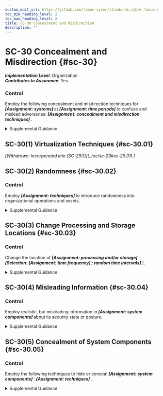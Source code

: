 ```yaml
---
custom_edit_url: https://github.com/tamus-cyber/standards.cyber.tamus.edu/tree/main/static/content/tamus.edu/TAMUS_profile.xml
toc_min_heading_level: 2
toc_max_heading_level: 2
title: SC-30 Concealment and Misdirection
description: ""
---
```


# SC-30 Concealment and Misdirection {#sc-30}

_**Implementation Level**_: Organization\
_**Contributes to Assurance**_: Yes

### Control

Employ the following concealment and misdirection techniques for <strong>                  <em>[Assignment: systems]</em>               </strong> at <strong>                  <em>[Assignment: time periods]</em>               </strong> to confuse and mislead adversaries: <strong>                  <em>[Assignment: concealment and misdirection techniques]</em>               </strong>.

<details>
  <summary>Supplemental Guidance</summary>

Concealment and misdirection techniques can significantly reduce the targeting capabilities of adversaries (i.e., window of opportunity and available attack surface) to initiate and complete attacks. For example, virtualization techniques provide organizations with the ability to disguise systems, potentially reducing the likelihood of successful attacks without the cost of having multiple platforms. The increased use of concealment and misdirection techniques and methods—including randomness, uncertainty, and virtualization—may sufficiently confuse and mislead adversaries and subsequently increase the risk of discovery and/or exposing tradecraft. Concealment and misdirection techniques may provide additional time to perform core mission and business functions. The implementation of concealment and misdirection techniques may add to the complexity and management overhead required for the system.

</details>

## SC-30(1) Virtualization Techniques {#sc-30.01}

<prop xmlns="http://csrc.nist.gov/ns/oscal/1.0" name="status" value="withdrawn">
               <em>[Withdrawn: Incorporated into [SC-29(1)](../sc/sc-29#sc-29.01).]</em>
            </prop>
            

## SC-30(2) Randomness {#sc-30.02}

### Control

Employ <strong>                     <em>[Assignment: techniques]</em>                  </strong> to introduce randomness into organizational operations and assets.

<details>
  <summary>Supplemental Guidance</summary>

Randomness introduces increased levels of uncertainty for adversaries regarding the actions that organizations take to defend their systems against attacks. Such actions may impede the ability of adversaries to correctly target information resources of organizations that support critical missions or business functions. Uncertainty may also cause adversaries to hesitate before initiating or continuing attacks. Misdirection techniques that involve randomness include performing certain routine actions at different times of day, employing different information technologies, using different suppliers, and rotating roles and responsibilities of organizational personnel.

</details>

## SC-30(3) Change Processing and Storage Locations {#sc-30.03}

### Control

Change the location of <strong>                     <em>[Assignment: processing and/or storage]</em>                  </strong>                  <strong>                     <em>[Selection:                      <strong>                           <em>[Assignment: time frequency]</em>                        </strong>                  ; random time intervals]</em>                  </strong>].

<details>
  <summary>Supplemental Guidance</summary>

Adversaries target critical mission and business functions and the systems that support those mission and business functions while also trying to minimize the exposure of their existence and tradecraft. The static, homogeneous, and deterministic nature of organizational systems targeted by adversaries make such systems more susceptible to attacks with less adversary cost and effort to be successful. Changing processing and storage locations (also referred to as moving target defense) addresses the advanced persistent threat using techniques such as virtualization, distributed processing, and replication. This enables organizations to relocate the system components (i.e., processing, storage) that support critical mission and business functions. Changing the locations of processing activities and/or storage sites introduces a degree of uncertainty into the targeting activities of adversaries. The targeting uncertainty increases the work factor of adversaries and makes compromises or breaches of the organizational systems more difficult and time-consuming. It also increases the chances that adversaries may inadvertently disclose certain aspects of their tradecraft while attempting to locate critical organizational resources.

</details>

## SC-30(4) Misleading Information {#sc-30.04}

### Control

Employ realistic, but misleading information in <strong>                     <em>[Assignment: system components]</em>                  </strong> about its security state or posture.

<details>
  <summary>Supplemental Guidance</summary>

Employing misleading information is intended to confuse potential adversaries regarding the nature and extent of controls deployed by organizations. Thus, adversaries may employ incorrect and ineffective attack techniques. One technique for misleading adversaries is for organizations to place misleading information regarding the specific controls deployed in external systems that are known to be targeted by adversaries. Another technique is the use of deception nets that mimic actual aspects of organizational systems but use, for example, out-of-date software configurations.

</details>

## SC-30(5) Concealment of System Components {#sc-30.05}

### Control

Employ the following techniques to hide or conceal <strong>                     <em>[Assignment: system components]</em>                  </strong>: <strong>                     <em>[Assignment: techniques]</em>                  </strong>.

<details>
  <summary>Supplemental Guidance</summary>

By hiding, disguising, or concealing critical system components, organizations may be able to decrease the probability that adversaries target and successfully compromise those assets. Potential means to hide, disguise, or conceal system components include the configuration of routers or the use of encryption or virtualization techniques.

</details>

